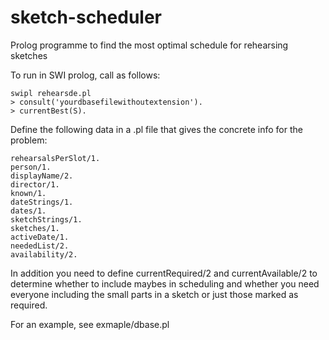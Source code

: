 # sketch-scheduler
Prolog programme to find the most optimal schedule for rehearsing sketches

To run in SWI prolog, call as follows:

    swipl rehearsde.pl
    > consult('yourdbasefilewithoutextension').
    > currentBest(S).

Define the following data in a .pl file that gives the concrete info for the problem:

	rehearsalsPerSlot/1.
	person/1.
	displayName/2.
	director/1.
	known/1.
	dateStrings/1.
	dates/1.
	sketchStrings/1.
	sketches/1.
	activeDate/1.
	neededList/2.
	availability/2.

In addition you need to define currentRequired/2 and currentAvailable/2 to determine whether to include maybes in scheduling and whether you need everyone including the small parts in a sketch or just those marked as required.

For an example, see exmaple/dbase.pl